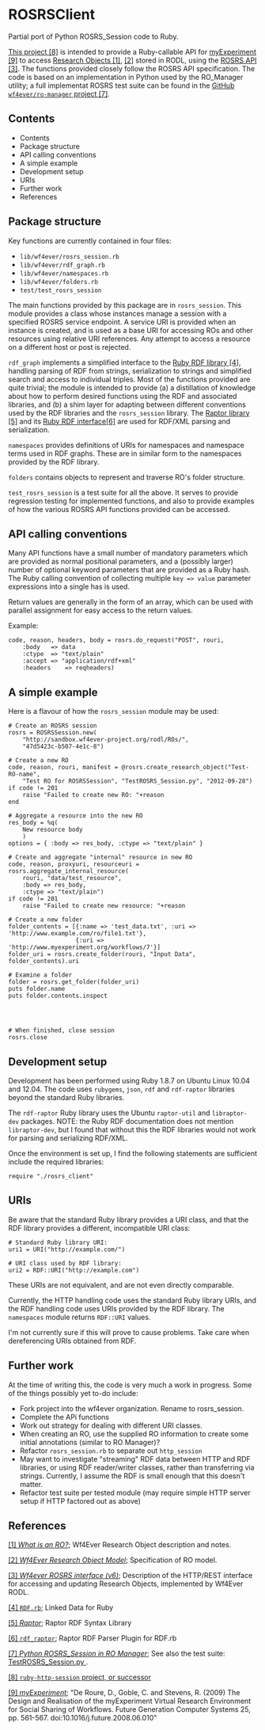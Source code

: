 ROSRSClient
=================

Partial port of Python ROSRS_Session code to Ruby.

[This project [8]][ref8] is intended to provide a Ruby-callable API for [myExperiment [9]][ref9] to access [Research Objects [1]][ref1], [[2]][ref2] stored in RODL, using the [ROSRS API [3]][ref3].  The functions provided closely follow the ROSRS API specification.  The code is based on an implementation in Python used by the RO_Manager utility; a full implementat ROSRS test suite can be found in the [GitHub `wf4ever/ro-manager` project [7]][ref7].

[ref1]: http://www.wf4ever-project.org/wiki/pages/viewpage.action?pageId=2065079 "What is an RO?"

[ref2]: http://wf4ever.github.com/ro/ "Wf4Ever Research Object Model"

[ref3]: http://www.wf4ever-project.org/wiki/display/docs/RO+SRS+interface+6 "ROSRS interface (v6)"

[ref7]: https://github.com/wf4ever/ro-manager/blob/master/src/rocommand/ROSRS_Session.py "Python ROSRS_Session in RO Manager.  See also test suite: https://github.com/wf4ever/ro-manager/blob/master/src/rocommand/test/TestROSRS_Session.py"
 
[ref8]: https://github.com/gklyne/ruby-http-session "ruby-http-session project, or successor"

[ref9]: http://www.myexperiment.org/ "De Roure, D., Goble, C. and Stevens, R. (2009) The Design and Realisation of the myExperiment Virtual Research Environment for Social Sharing of Workflows. Future Generation Computer Systems 25, pp. 561-567. doi:10.1016/j.future.2008.06.010"


## Contents

* Contents
* Package structure
* API calling conventions
* A simple example
* Development setup
* URIs
* Further work
* References


## Package structure

Key functions are currently contained in four files:

* `lib/wf4ever/rosrs_session.rb`
* `lib/wf4ever/rdf_graph.rb`
* `lib/wf4ever/namespaces.rb`
* `lib/wf4ever/folders.rb`
* `test/test_rosrs_session`

The main functions provided by this package are in `rosrs_session`.  This module provides a class whose instances manage a session with a specified ROSRS service endpoint.  A service URI is provided when an instance is created, and is used as a base URI for accessing ROs and other resources using relative URI references.  Any attempt to access a resource on a different host or post is rejected.

`rdf_graph` implements a simplified interface to the [Ruby RDF library [4]][ref4], handling parsing of RDF from strings, serialization to strings and simplified search and access to individual triples.  Most of the functions provided are quite trivial; the module is intended to provide (a) a distillation of knowledge about how to perform desired functions using the RDF and associated libraries, and (b) a shim layer for adapting between different conventions used by the RDF libraries and the `rosrs_session` library.  The [Raptor library [5]][ref5] and its [Ruby RDF interface[6]][ref6] are used for RDF/XML parsing and serialization.

[ref4]: http://rdf.rubyforge.org/ "RDF.rb: Linked Data for Ruby"

[ref5]: http://librdf.org/raptor/ "Raptor RDF Syntax Library"

[ref6]: http://rdf.rubyforge.org/raptor/ "Raptor RDF Parser Plugin for RDF.rb"

`namespaces` provides definitions of URIs for namespaces and namespace terms used in RDF graphs.  These are in similar form to the namespaces provided by the RDF library.

`folders` contains objects to represent and traverse RO's folder structure.

`test_rosrs_session` is a test suite for all the above.  It serves to provide regression testing for implemented functions, and also to provide examples of how the various ROSRS API functions provided can be accessed.


## API calling conventions

Many API functions have a small number of mandatory parameters which are provided as normal positional parameters, and a (possibly larger) number of optional keyword parameters that are provided as a Ruby hash.  The Ruby calling convention of collecting multiple `key => value` parameter expressions into a single has is used.

Return values are generally in the form of an array, which can be used with parallel assignment for easy access to the return values.

Example:

    code, reason, headers, body = rosrs.do_request("POST", rouri,
        :body   => data
        :ctype  => "text/plain"
        :accept => "application/rdf+xml"
        :headers    => reqheaders)


## A simple example

Here is a flavour of how the `rosrs_session` module may be used:

    # Create an ROSRS session
    rosrs = ROSRSSession.new(
        "http://sandbox.wf4ever-project.org/rodl/ROs/", 
        "47d5423c-b507-4e1c-8")

    # Create a new RO
    code, reason, rouri, manifest = @rosrs.create_research_object("Test-RO-name",
        "Test RO for ROSRSSession", "TestROSRS_Session.py", "2012-09-28")
    if code != 201
        raise "Failed to create new RO: "+reason
    end

    # Aggregate a resource into the new RO
    res_body = %q(
        New resource body
        )
    options = { :body => res_body, :ctype => "text/plain" }

    # Create and aggregate "internal" resource in new RO
    code, reason, proxyuri, resourceuri = rosrs.aggregate_internal_resource(
        rouri, "data/test_resource",
        :body => res_body,
        :ctype => "text/plain")
    if code != 201
        raise "Failed to create new resource: "+reason

    # Create a new folder
    folder_contents = [{:name => 'test_data.txt', :uri => 'http://www.example.com/ro/file1.txt'},
                       {:uri => 'http://www.myexperiment.org/workflows/7'}]
    folder_uri = rosrs.create_folder(rouri, "Input Data", folder_contents).uri

    # Examine a folder
    folder = rosrs.get_folder(folder_uri)
    puts folder.name
    puts folder.contents.inspect




    # When finished, close session
    rosrs.close


## Development setup

Development has been performed using Ruby 1.8.7 on Ubuntu Linux 10.04 and 12.04.  The code uses `rubygems`, `json`, `rdf` and `rdf-raptor` libraries beyond the standard Ruby libraries.

The `rdf-raptor` Ruby library uses the Ubuntu `raptor-util` and `libraptor-dev` packages.  NOTE: the Ruby RDF documentation does not mention `libraptor-dev`, but I found that without this the RDF libraries would not work for parsing and serializing RDF/XML.

Once the environment is set up, I find the following statements are sufficient include the required libraries:

    require "./rosrs_client"

## URIs

Be aware that the standard Ruby library provides a URI class, and that the RDF library provides a different, incompatible URI class:

    # Standard Ruby library URI:
    uri1 = URI("http://example.com/")
    
    # URI class used by RDF library:
    uri2 = RDF::URI("http://example.com")

These URIs are not equivalent, and are not even directly comparable.

Currently, the HTTP handling code uses the standard Ruby library URIs, and the RDF handling code uses URIs provided by the RDF library.  The `namespaces` module returns `RDF::URI` values.

I'm not currently sure if this will prove to cause problems.  Take care when dereferencing URIs obtained from RDF.

## Further work

At the time of writing this, the code is very much a work in progress.  Some of the things possibly yet to-do include:

* Fork project into the wf4ever organization.  Rename to rosrs_session.
* Complete the APi functions
* Work out strategy for dealing with different URI classes.
* When creating an RO, use the supplied RO information to create some initial annotations (similar to RO Manager)?
* Refactor `rosrs_session.rb` to separate out `http_session`
* May want to investigate "streaming" RDF data between HTTP and RDF libraries, or using RDF reader/writer classes, rather than transferring via strings.  Currently, I assume the RDF is small enough that this doesn't matter.
* Refactor test suite per tested module (may require simple HTTP server setup if HTTP factored out as above)


## References

[[1] _What is an RO?_][ref1]; Wf4Ever Research Object description and notes.

[[2] _Wf4Ever Research Object Model_][ref2]; Specification of RO model.

[[3] _Wf4ever ROSRS interface (v6)_][ref3]; Description of the HTTP/REST interface for accessing and updating Research Objects, implemented by Wf4Ever RODL.

[[4] `RDF.rb`][ref4]; Linked Data for Ruby

[[5] _Raptor_][ref5]; Raptor RDF Syntax Library

[[6] `rdf_raptor`][ref6]; Raptor RDF Parser Plugin for RDF.rb

[[7] _Python ROSRS\_Session in RO Manager_][ref7];  See also the test suite: [TestROSRS_Session.py ](https://github.com/wf4ever/ro-manager/blob/master/src/rocommand/test/TestROSRS_Session.py).

[[8] `ruby-http-session` project, or successor][ref8]

[[9] _myExperiment_][ref9];  "De Roure, D., Goble, C. and Stevens, R. (2009) The Design and Realisation of the myExperiment Virtual Research Environment for Social Sharing of Workflows. Future Generation Computer Systems 25, pp. 561-567. doi:10.1016/j.future.2008.06.010"


